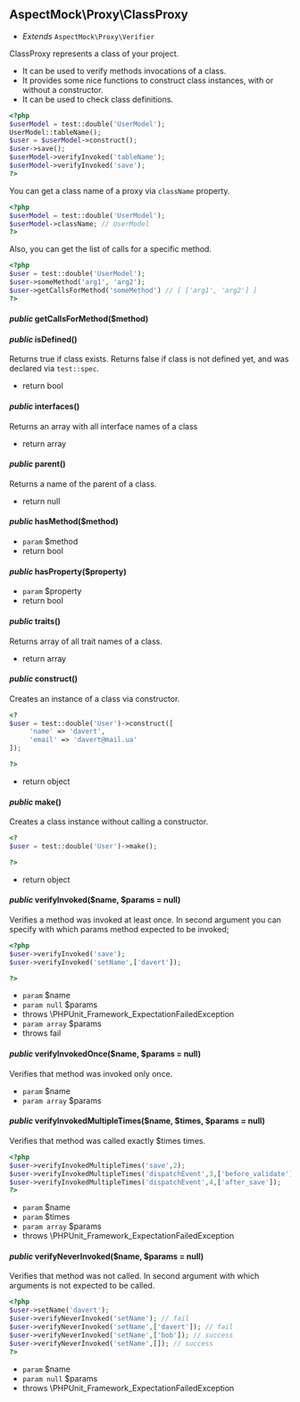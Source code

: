 
## AspectMock\Proxy\ClassProxy

* *Extends* `AspectMock\Proxy\Verifier`

ClassProxy represents a class of your project.

* It can be used to verify methods invocations of a class.
* It provides some nice functions to construct class instances, with or without a constructor.
* It can be used to check class definitions.


``` php
<?php
$userModel = test::double('UserModel');
UserModel::tableName();
$user = $userModel->construct();
$user->save();
$userModel->verifyInvoked('tableName');
$userModel->verifyInvoked('save');
?>
```

You can get a class name of a proxy via `className` property.

``` php
<?php
$userModel = test::double('UserModel');
$userModel->className; // UserModel
?>
```

Also, you can get the list of calls for a specific method.

```php
<?php
$user = test::double('UserModel');
$user->someMethod('arg1', 'arg2');
$user->getCallsForMethod('someMethod') // [ ['arg1', 'arg2'] ]
?>
```






#### *public* getCallsForMethod($method) 
#### *public* isDefined() 
Returns true if class exists.
Returns false if class is not defined yet, and was declared via `test::spec`.

 * return bool

#### *public* interfaces() 
Returns an array with all interface names of a class

 * return array

#### *public* parent() 
Returns a name of the parent of a class.

 * return null

#### *public* hasMethod($method) 
 * `param` $method
 * return bool

#### *public* hasProperty($property) 
 * `param` $property
 * return bool

#### *public* traits() 
Returns array of all trait names of a class.

 * return array


#### *public* construct() 
Creates an instance of a class via constructor.

``` php
<?
$user = test::double('User')->construct([
     'name' => 'davert',
     'email' => 'davert@mail.ua'
]);

?>
```
 * return object

#### *public* make() 
Creates a class instance without calling a constructor.

``` php
<?
$user = test::double('User')->make();

?>
```
 * return object




#### *public* verifyInvoked($name, $params = null) 
Verifies a method was invoked at least once.
In second argument you can specify with which params method expected to be invoked;

``` php
<?php
$user->verifyInvoked('save');
$user->verifyInvoked('setName',['davert']);

?>
```

 * `param` $name
 * `param null` $params
 * throws \PHPUnit_Framework_ExpectationFailedException
 * `param array` $params
 * throws fail

#### *public* verifyInvokedOnce($name, $params = null) 
Verifies that method was invoked only once.

 * `param` $name
 * `param array` $params

#### *public* verifyInvokedMultipleTimes($name, $times, $params = null) 
Verifies that method was called exactly $times times.

``` php
<?php
$user->verifyInvokedMultipleTimes('save',2);
$user->verifyInvokedMultipleTimes('dispatchEvent',3,['before_validate']);
$user->verifyInvokedMultipleTimes('dispatchEvent',4,['after_save']);
?>
```

 * `param` $name
 * `param` $times
 * `param array` $params
 * throws \PHPUnit_Framework_ExpectationFailedException

#### *public* verifyNeverInvoked($name, $params = null) 
Verifies that method was not called.
In second argument with which arguments is not expected to be called.

``` php
<?php
$user->setName('davert');
$user->verifyNeverInvoked('setName'); // fail
$user->verifyNeverInvoked('setName',['davert']); // fail
$user->verifyNeverInvoked('setName',['bob']); // success
$user->verifyNeverInvoked('setName',[]); // success
?>
```

 * `param` $name
 * `param null` $params
 * throws \PHPUnit_Framework_ExpectationFailedException

